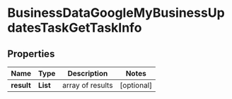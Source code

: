 # BusinessDataGoogleMyBusinessUpdatesTaskGetTaskInfo


## Properties

| Name | Type | Description | Notes |
|------------ | ------------- | ------------- | -------------|
**result** | **List<BusinessDataGoogleMyBusinessUpdatesTaskGetResultInfo>** | array of results |[optional]|